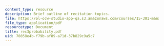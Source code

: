 ```yaml
---
content_type: resource
description: Brief outline of recitation topics.
file: https://ol-ocw-studio-app-qa.s3.amazonaws.com/courses/15-301-managerial-psychology-laboratory-fall-2004/70858e4bf79baf89a71d37b829c9a5c7_rec3probability.pdf
file_type: application/pdf
resourcetype: Document
title: rec3probability.pdf
uid: 70858e4b-f79b-af89-a71d-37b829c9a5c7
---
```


